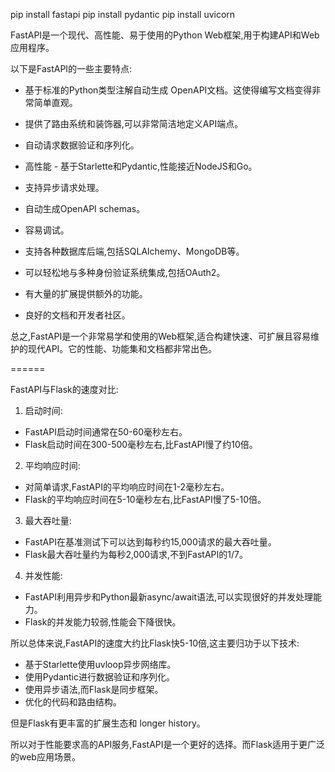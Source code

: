 pip install fastapi
pip install pydantic
pip install uvicorn

FastAPI是一个现代、高性能、易于使用的Python Web框架,用于构建API和Web应用程序。

以下是FastAPI的一些主要特点:

- 基于标准的Python类型注解自动生成 OpenAPI文档。这使得编写文档变得非常简单直观。

- 提供了路由系统和装饰器,可以非常简洁地定义API端点。

- 自动请求数据验证和序列化。

- 高性能 - 基于Starlette和Pydantic,性能接近NodeJS和Go。

- 支持异步请求处理。 

- 自动生成OpenAPI schemas。

- 容易调试。

- 支持各种数据库后端,包括SQLAlchemy、MongoDB等。

- 可以轻松地与多种身份验证系统集成,包括OAuth2。

- 有大量的扩展提供额外的功能。

- 良好的文档和开发者社区。

总之,FastAPI是一个非常易学和使用的Web框架,适合构建快速、可扩展且容易维护的现代API。它的性能、功能集和文档都非常出色。

======

FastAPI与Flask的速度对比:

1. 启动时间:

- FastAPI启动时间通常在50-60毫秒左右。
- Flask启动时间在300-500毫秒左右,比FastAPI慢了约10倍。

2. 平均响应时间:

- 对简单请求,FastAPI的平均响应时间在1-2毫秒左右。
- Flask的平均响应时间在5-10毫秒左右,比FastAPI慢了5-10倍。

3. 最大吞吐量:

- FastAPI在基准测试下可以达到每秒约15,000请求的最大吞吐量。
- Flask最大吞吐量约为每秒2,000请求,不到FastAPI的1/7。 

4. 并发性能:

- FastAPI利用异步和Python最新async/await语法,可以实现很好的并发处理能力。
- Flask的并发能力较弱,性能会下降很快。

所以总体来说,FastAPI的速度大约比Flask快5-10倍,这主要归功于以下技术:

- 基于Starlette使用uvloop异步网络库。
- 使用Pydantic进行数据验证和序列化。
- 使用异步语法,而Flask是同步框架。
- 优化的代码和路由结构。

但是Flask有更丰富的扩展生态和 longer history。

所以对于性能要求高的API服务,FastAPI是一个更好的选择。而Flask适用于更广泛的web应用场景。